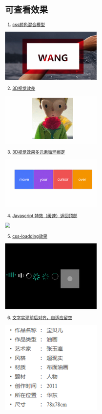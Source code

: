 
# 可查看效果
1. [css颜色混合模型](https://wangnanping.github.io/exercise-demo/%E5%A5%BD%E7%9C%8B%E7%9A%84%E7%89%B9%E6%95%88/10%E4%B8%AA%E7%8B%AC%E7%89%B9%E7%9A%84css%E8%83%8C%E6%99%AF%E8%A7%86%E8%A7%89%E6%95%88%E6%9E%9C/css%E9%A2%9C%E8%89%B2%E6%B7%B7%E5%90%88%E6%A8%A1%E5%9E%8B%EF%BC%88Blend%20Mode%EF%BC%89/index.html)
<div><img width="300" src="https://github.com/wangnanping/exercise-demo/blob/master/gif/GIF.gif"></img></div>

2. [3D视觉效差](https://wangnanping.github.io/exercise-demo/好看的特效/3D视觉效差/index.html)
<div><img width="300" src="https://github.com/wangnanping/exercise-demo/blob/master/gif/2.gif"></img></div>

3. [3D视觉效果多元素循环绑定](https://wangnanping.github.io/exercise-demo/好看的特效/3D视觉效果多元素循环绑定/index.html)
<div><img width="300" src="https://github.com/wangnanping/exercise-demo/blob/master/gif/1.gif"></img></div>

4. [Javascript 特效（缓速）返回顶部](https://wangnanping.github.io/exercise-demo/好看的特效/Javascript%20特效（缓速）返回顶部/index.html)
<div><img width="300" src="https://github.com/wangnanping/exercise-demo/blob/master/gif/4.gif"></img></div>

5. [css-loadding效果](https://wangnanping.github.io/exercise-demo/好看的特效/css-loadding效果/index.html)
<div><img width="300" src="https://github.com/wangnanping/exercise-demo/blob/master/gif/3.gif"></img></div>

6. [文字实现前后对齐，自适应留空](https://wangnanping.github.io/exercise-demo/好看的特效/文字实现前后对齐，自适应留空/index.html)
<div><img width="300" src="https://github.com/wangnanping/exercise-demo/blob/master/gif/6.png"></img></div>

